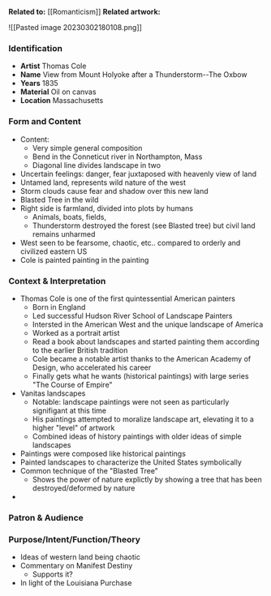 **Related to:**  [[Romanticism]]
**Related artwork:** 

![[Pasted image 20230302180108.png]]

### Identification
- **Artist** Thomas Cole
- **Name** View from Mount Holyoke after a Thunderstorm--The Oxbow
- **Years** 1835
- **Material** Oil on canvas 
- **Location** Massachusetts

### Form and Content
- Content:
	- Very simple general composition
	- Bend in the Conneticut river in Northampton, Mass
	- Diagonal line divides landscape in two
- Uncertain feelings: danger, fear juxtaposed with heavenly view of land
- Untamed land, represents wild nature of the west
- Storm clouds cause fear and shadow over this new land
- Blasted Tree in the wild
- Right side is farmland, divided into plots by humans
	- Animals, boats, fields,
	- Thunderstorm destroyed the forest (see Blasted tree) but civil land remains unharmed
- West seen to be fearsome, chaotic, etc.. compared to orderly and civilized eastern US
- Cole is painted painting in the painting

### Context & Interpretation
- Thomas Cole is one of the first quintessential American painters
	- Born in England
	- Led successful Hudson River School of Landscape Painters
	- Intersted in the American West and the unique landscape of America
	- Worked as a portrait artist
	- Read a book about landscapes and started painting them according to the earlier British tradition
	- Cole became a notable artist thanks to the American Academy of Design, who accelerated his career
	- Finally gets what he wants (historical paintings) with large series "The Course of Empire"
- Vanitas landscapes
	- Notable: landscape paintings were not seen as particularly signifigant at this time
	- His paintings attempted to moralize landscape art, elevating it to a higher "level" of artwork
	- Combined ideas of history paintings with older ideas of simple landscapes
- Paintings were composed like historical paintings
- Painted landscapes to characterize the United States symbolically
- Common technique of the "Blasted Tree"
	- Shows the power of nature explictly by showing a tree that has been destroyed/deformed by nature
- 

### Patron & Audience


### Purpose/Intent/Function/Theory
- Ideas of western land being chaotic
- Commentary on Manifest Destiny
	- Supports it?
- In light of the Louisiana Purchase
